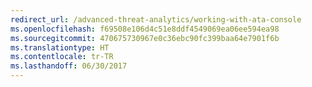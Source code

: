 ```yaml
---
redirect_url: /advanced-threat-analytics/working-with-ata-console
ms.openlocfilehash: f69508e106d4c51e8ddf4549069ea06ee594ea98
ms.sourcegitcommit: 470675730967e0c36ebc90fc399baa64e7901f6b
ms.translationtype: HT
ms.contentlocale: tr-TR
ms.lasthandoff: 06/30/2017
---
```

